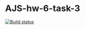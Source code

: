 # AJS-hw-6-task-3
[![Build status](https://ci.appveyor.com/api/projects/status/uufi6qfl43pv3d9k?svg=true)](https://ci.appveyor.com/project/ChumakovaAnna/ajs-hw-6-task-3)